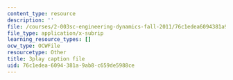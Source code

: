 ```yaml
---
content_type: resource
description: ''
file: /courses/2-003sc-engineering-dynamics-fall-2011/76c1edea6094381a9ab8c659de5988ce_zhk9xLjrmi4.srt
file_type: application/x-subrip
learning_resource_types: []
ocw_type: OCWFile
resourcetype: Other
title: 3play caption file
uid: 76c1edea-6094-381a-9ab8-c659de5988ce
---
```

